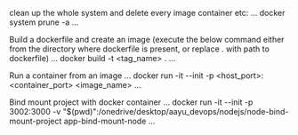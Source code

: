 clean up the whole system and delete every image container etc:
...
docker system prune -a
...

Build a dockerfile and create an image
(execute the below command either from the directory where dockerfile is present, or replace . with path to dockerfile)
...
docker build -t <tag_name> .
...

Run a container from an image
...
docker run -it --init -p <host_port>:<container_port> <image_name>
...

Bind mount project with docker container
...
docker run -it --init -p 3002:3000 -v "$(pwd)":/onedrive/desktop/aayu_devops/nodejs/node-bind-mount-project app-bind-mount-node
...
